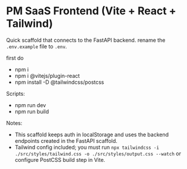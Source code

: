 # PM SaaS Frontend (Vite + React + Tailwind)

Quick scaffold that connects to the FastAPI backend. rename the `.env.example` file to `.env`.

first do 
- npm i
- npm i @vitejs/plugin-react
- npm install -D @tailwindcss/postcss

Scripts:
- npm run dev
- npm run build


Notes:
- This scaffold keeps auth in localStorage and uses the backend endpoints created in the FastAPI scaffold.
- Tailwind config included; you must run `npx tailwindcss -i ./src/styles/tailwind.css -o ./src/styles/output.css --watch` or configure PostCSS build step in Vite.
